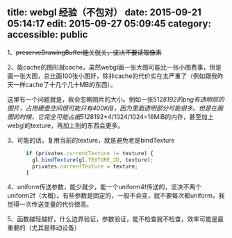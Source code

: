 title: webgl 经验（不包对）
date: 2015-09-21 05:14:17
edit: 2015-09-27 05:09:45
category: 
accessible: public
---

1、~~preserveDrawingBuffer能关就关，坚决不要读取像素~~

2、能cache的图形就cache，虽然webgl画一张大图可能比一张小图费事，但是画一张大图，总比画100张小图好，除非cache的代价实在太严重了（例如跟我昨天一样cache了十几个几十MB的东西）。

这里有一个问题就是，我会忽略图片的大小。例如一张512*8192的png有透明层的图片，占用硬盘空间很可能只有400KiB，因为里面透明部分可能很多。但是在画图的时候，它完全可能占据512*8192*4/1024/1024=16MiB的内存，甚至加上webgl的texture，再加上别的东西会更多。

3、可能的话，复用当前的texture，就是避免老是bindTexture
```javascript
      if (privates.currentTexture != texture) {
        gl.bindTexture(gl.TEXTURE_2D, texture);
        privates.currentTexture = texture;
      }
```

4、uniform传送参数，能少就少，能一个uniform4f传送的，坚决不两个uniform2f（大概）。有些参数是固定的，一般不会变，就不要每次都uniform，我觉得一次传送变量的代价很高。

5、函数越轻越好，什么边界验证，参数验证，能不检查就不检查，效率可能是最重要的（尤其是移动设备）